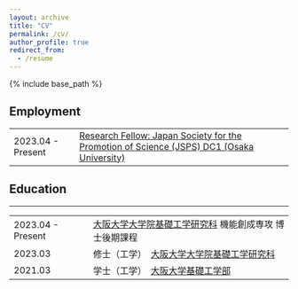 ```yaml
---
layout: archive
title: "CV"
permalink: /cv/
author_profile: true
redirect_from:
  - /resume
---
```


{% include base_path %}

## Employment
<table style="border:none;font-size: 12pt>
    <tr style="border:none;">
        <td style="border:none;">2023.04 - Present</td><td style="border:none;"><a href="https://www.jsps.go.jp/english/e-pd/">Research Fellow: Japan Society for the Promotion of Science (JSPS) DC1 (Osaka University)</a></td>
    </tr>
</table>

## Education
----
<table style="border:none;font-size: 12pt>
    <tr style="border:none;">
        <td style="border:none;">2023.04 - Present</td><td style="border:none;"><a href="https://www.es.osaka-u.ac.jp/ja/">大阪大学大学院基礎工学研究科</a> 機能創成専攻 博士後期課程</td>
    </tr>
    <tr style="border:none;">
        <td style="border:none;">2023.03</td><td style="border:none;">修士（工学）　<a href="https://www.es.osaka-u.ac.jp/ja/">大阪大学大学院基礎工学研究科</a></td>
    </tr>
    <tr style="border:none;">
        <td style="border:none;">2021.03</td><td style="border:none;">学士（工学）　<a href="https://www.es.osaka-u.ac.jp/ja/">大阪大学基礎工学部</a></td>
    </tr>
</table>
